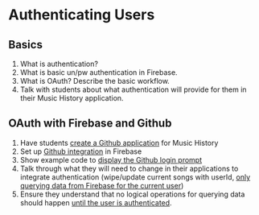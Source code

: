 # Authenticating Users

## Basics

1. What is authentication?
1. What is basic un/pw authentication in Firebase.
1. What is OAuth? Describe the basic workflow.
1. Talk with students about what authentication will provide for them in their Music History application.

## OAuth with Firebase and Github

1. Have students [create a Github application](https://github.com/settings/applications/new) for Music History
1. Set up [Github integration](https://www.firebase.com/docs/web/guide/login/github.html) in Firebase
1. Show example code to [display the Github login prompt](https://github.com/nashville-software-school/music-history-step-by-step/blob/d4ba72f339ef292144239782571ee1b37d789d1b/javascripts/main.js#L28)
1. Talk through what they will need to change in their applications to integrate authentication (wipe/update current songs with userId, [only querying data from Firebase for the current user](https://github.com/nashville-software-school/music-history-step-by-step/blob/master/javascripts/core_list.js#L23))
1. Ensure they understand that no logical operations for querying data should happen [until the user is authenticated](https://github.com/nashville-software-school/music-history-step-by-step/blob/v6.0/javascripts/main.js#L32).

